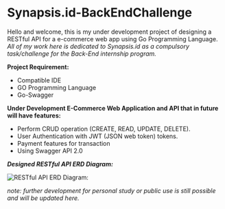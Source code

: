 # Synapsis.id-BackEndChallenge

Hello and welcome, this is my under development project of designing a RESTful API for a e-commerce web app using Go Programming Language. *All of my work here is dedicated to Synapsis.id as a compulsory task/challenge for the Back-End internship program.*

    
**Project Requirement:** 
- Compatible IDE 
- GO Programming Language
- Go-Swagger


**Under Development E-Commerce Web Application and API that in future will have features:**
- Perform CRUD operation (CREATE, READ, UPDATE, DELETE).
- User Authentication with JWT (JSON web token) tokens.
- Payment features for transaction
- Using Swagger API 2.0
 
 
 
 
 
***Designed RESTful API ERD Diagram:***
 
 
![RESTful API ERD Diagram:](https://user-images.githubusercontent.com/86362361/170528181-84a4c038-4a2e-45f8-afa5-9937477169fb.png)

*note: further development for personal study or public use is still possible and will be updated here.*
